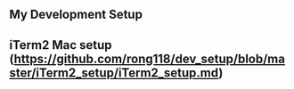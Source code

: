 ## My Development Setup

## iTerm2 Mac setup (https://github.com/rong118/dev_setup/blob/master/iTerm2_setup/iTerm2_setup.md)